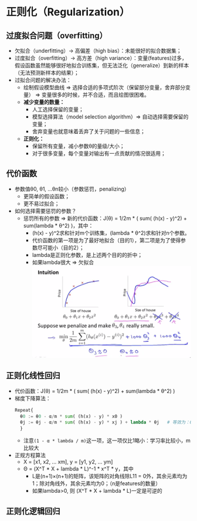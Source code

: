 # 正则化（Regularization）
## 过度拟合问题（overfitting）
  + 欠拟合（underfitting）-> 高偏差（high bias）：未能很好的拟合数据集；
  + 过度拟合（overfitting）-> 高方差（high variance）：变量(features)过多，假设函数虽然能够很好地拟合训练集，但无法泛化（generalize）到新的样本（无法预测新样本的结果）；
  + 过拟合问题的解决办法：
    + 绘制假设模型曲线 => 选择合适的多项式阶次（保留部分变量，舍弃部分变量） => 变量很多的时候，并不合适，而且绘图很困难。
    + **减少变量的数量：**
      + 人工选择保留的变量；
      + 模型选择算法（model selection algorithm）=> 自动选择需要保留的变量；
      + 舍弃变量也就意味着丢弃了关于问题的一些信息；
    + **正则化：**
      + 保留所有变量，减小参数θ的量级/大小；
      + 对于很多变量，每个变量对输出有一点贡献的情况很适用；
## 代价函数
  + 参数值θ0, θ1, ...θn较小（参数惩罚，penalizing）
    + 更简单的假设函数；
    + 更不易过拟合；
  + 如何选择需要惩罚的参数？
    + 惩罚所有的参数 => 新的代价函数：J(θ) = 1/2m * ( sum( (h(x) - y)^2) + sum(lambda * θ^2) )，其中：
      + (h(x) - y)^2求和针对m个训练集，(lambda * θ^2)求和针对n个参数。
      + 代价函数的第一项是为了最好地拟合（目的1），第二项是为了使得参数尽可能小（目的2）；
      + lambda是正则化参数，是上述两个目的的折中；
      + 如果lambda很大 => 欠拟合
  ![image](https://github.com/Ryan-Chuang/DL_IMGS/blob/master/%E5%8F%82%E6%95%B0%E6%83%A9%E7%BD%9A.png)
## 正则化线性回归
  + 代价函数：J(θ) = 1/2m * ( sum( (h(x) - y)^2) + sum(lambda * θ^2) )
  + 梯度下降算法：
    ```python
    Repeat{
      θ0 := θ0 - α/m * sum( (h(x) - y) * x0 )
      θj := θj - α/m * sum( (h(x) - y) * xj ) + lambda * θj   # 等效为：θj := θj(1 - α * lambda/m) - α/m * sum( (h(x) - y) * xj )
      }
    ```
    + 注意```(1 - α * lambda / m)```这一项，这一项仅比1略小：学习率比较小，m比较大
  + 正规方程算法
    + X = [x1, x2, ... xm], y = [y1, y2, ... ym]
    + Θ = (X^T * X + lambda * L)^-1 * x^T * y，其中
      + L是(n+1)×(n+1)的矩阵，该矩阵的对角线除L11 = 0外，其余元素均为1；除对角线外，其余元素均为0；（n是features的数量）
      + 如果lambda>0, 则 (X^T * X + lambda * L)一定是可逆的
## 正则化逻辑回归     
